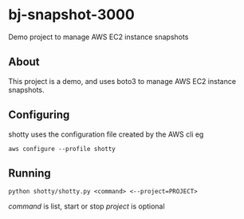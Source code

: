 # bj-snapshot-3000
Demo project to manage AWS EC2 instance snapshots

## About
This project is a demo, and uses boto3 to manage AWS EC2 instance snapshots.

## Configuring
shotty uses the configuration file created by the AWS cli eg

`aws configure --profile shotty`

## Running

`python shotty/shotty.py <command> <--project=PROJECT>`

*command* is list, start or stop
*project* is optional
